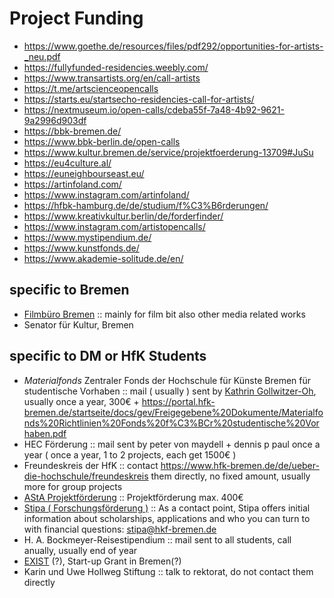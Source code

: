 # Project Funding

- https://www.goethe.de/resources/files/pdf292/opportunities-for-artists-_neu.pdf
- https://fullyfunded-residencies.weebly.com/
- https://www.transartists.org/en/call-artists
- https://t.me/artscienceopencalls
- https://starts.eu/startsecho-residencies-call-for-artists/
- https://nextmuseum.io/open-calls/cdeba55f-7a48-4b92-9621-9a2996d903df
- https://bbk-bremen.de/
- https://www.bbk-berlin.de/open-calls
- https://www.kultur.bremen.de/service/projektfoerderung-13709#JuSu
- https://eu4culture.al/
- https://euneighbourseast.eu/
- https://artinfoland.com/
- https://www.instagram.com/artinfoland/
- https://hfbk-hamburg.de/de/studium/f%C3%B6rderungen/
- https://www.kreativkultur.berlin/de/forderfinder/
- https://www.instagram.com/artistopencalls/
- https://www.mystipendium.de/
- https://www.kunstfonds.de/
- https://www.akademie-solitude.de/en/

## specific to Bremen

- [Filmbüro Bremen]([https://www.filmbuero-bremen.de/](https://www.filmbuero-bremen.de/)) :: mainly for film bit also other media related works
- Senator für Kultur, Bremen

## specific to DM or HfK Students

- *Materialfonds* Zentraler Fonds der Hochschule für Künste Bremen für studentische Vorhaben :: mail ( usually ) sent by [Kathrin Gollwitzer-Oh](mailto:k.gollwitzer-oh@hfk-bremen.de), usually once a year, 300€ + https://portal.hfk-bremen.de/startseite/docs/gev/Freigegebene%20Dokumente/Materialfonds%20Richtlinien%20Fonds%20f%C3%BCr%20studentische%20Vorhaben.pdf
- HEC Förderung :: mail sent by peter von maydell  + dennis p paul once a year ( once a year, 1 to 2 projects, each get 1500€ )
- Freundeskreis der HfK :: contact https://www.hfk-bremen.de/de/ueber-die-hochschule/freundeskreis them directly, no fixed amount, usually more for group projects
- [AStA Projektförderung](https://asta.hfk-bremen.de/beratung/projektfoerderung/) :: Projektförderung max. 400€
- [Stipa ( Forschungsförderung )](https://www.hfk-bremen.de/de/forschung/forschungsfoerderung ) :: As a contact point, Stipa offers initial information about scholarships, applications and who you can turn to with financial questions: stipa@hkf-bremen.de
- H. A. Bockmeyer-Reisestipendium :: mail sent to all students, call anually, usually end of year
- [EXIST](https://www.exist.de) (?), Start-up Grant in Bremen(?)
- Karin und Uwe Hollweg Stiftung :: talk to rektorat, do not contact them directly

